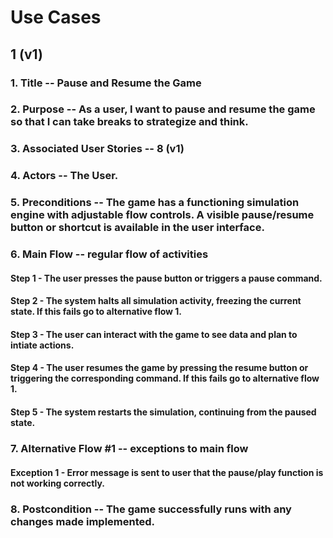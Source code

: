 
# Use Cases

## 1 (v1)

### 1.  Title -- Pause and Resume the Game 

### 2. Purpose -- As a user, I want to pause and resume the game so that I can take breaks to strategize and think. 

### 3. Associated User Stories -- 8 (v1)

### 4. Actors -- The User.

### 5. Preconditions -- The game has a functioning simulation engine with adjustable flow controls. A visible pause/resume button or shortcut is available in the user interface. 

### 6. Main Flow -- regular flow of activities

#### Step 1 - The user presses the pause button or triggers a pause command. 

#### Step 2 - The system halts all simulation activity, freezing the current state. If this fails go to alternative flow 1.

#### Step 3 - The user can interact with the game to see data and plan to intiate actions.

#### Step 4 - The user resumes the game by pressing the resume button or triggering the corresponding command.  If this fails go to alternative flow 1.

#### Step 5 - The system restarts the simulation, continuing from the paused state. 

### 7. Alternative Flow #1 -- exceptions to main flow

#### Exception 1 - Error message is sent to user that the pause/play function is not working correctly.

### 8. Postcondition -- The game successfully runs with any changes made implemented.
